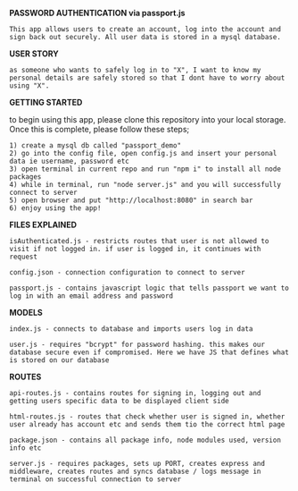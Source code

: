 **PASSWORD AUTHENTICATION via passport.js**

```
This app allows users to create an account, log into the account and sign back out securely. All user data is stored in a mysql database.
```

**USER STORY**

```
as someone who wants to safely log in to "X", I want to know my personal details are safely stored so that I dont have to worry about using "X".
```

**GETTING STARTED**

to begin using this app, please clone this repository into your local storage. Once this is complete, please follow these steps;

```
1) create a mysql db called "passport_demo" 
2) go into the config file, open config.js and insert your personal data ie username, password etc 
3) open terminal in current repo and run "npm i" to install all node packages 
4) while in terminal, run "node server.js" and you will successfully connect to server 
5) open browser and put "http://localhost:8080" in search bar
6) enjoy using the app!
```

**FILES EXPLAINED**


```
isAuthenticated.js - restricts routes that user is not allowed to visit if not logged in. if user is logged in, it continues with request

config.json - connection configuration to connect to server

passport.js - contains javascript logic that tells passport we want to log in with an email address and password
```

**MODELS**

```
index.js - connects to database and imports users log in data

user.js - requires "bcrypt" for password hashing. this makes our database secure even if compromised. Here we have JS that defines what is stored on our database
```

**ROUTES**

```
api-routes.js - contains routes for signing in, logging out and getting users specific data to be displayed client side

html-routes.js - routes that check whether user is signed in, whether user already has account etc and sends them tio the correct html page

package.json - contains all package info, node modules used, version info etc

server.js - requires packages, sets up PORT, creates express and middleware, creates routes and syncs database / logs message in terminal on successful connection to server
```
